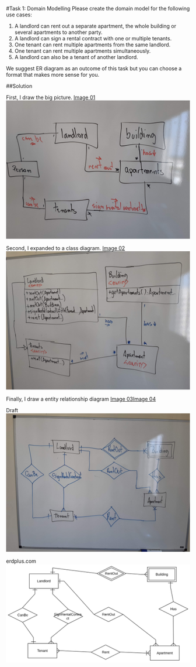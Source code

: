 #Task 1: Domain Modelling
Please create the domain model for the following use cases:
1) A landlord can rent out a separate apartment, the whole building or several apartments to another party.
2) A landlord can sign a rental contract with one or multiple tenants.
3) One tenant can rent multiple apartments from the same landlord.
4) One tenant can rent multiple apartments simultaneously.
5) A landlord can also be a tenant of another landlord.

We suggest ER diagram as an outcome of this task but you can choose a format that makes more sense for you.

##Solution

First, I draw the big picture. [Image 01](20180722_105708.jpg)
![alt image01](20180722_105708.jpg)

Second, I expanded to a class diagram. [Image 02](20180722_111905.jpg)
![alt image02](20180722_111905.jpg)

Finally, I draw a entity relationship diagram [Image 03](20180722_123619.jpg)[Image 04](erdplus-diagram.png)

Draft
![alt image03](20180722_123619.jpg)

erdplus.com
![alt image04](erdplus-diagram.png)
